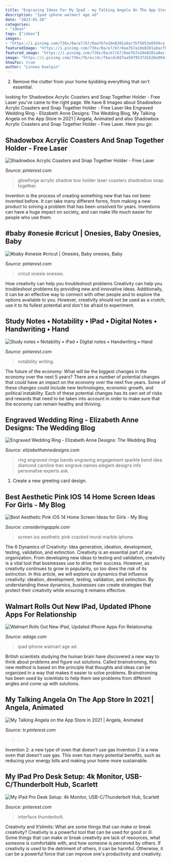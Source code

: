 ```yaml
---
title: "Engraving Ideas For My Ipad - ‎my Talking Angela On The App Store In 2021"
description: "Ipad iphone walmart age ad"
date: "2023-01-20"
categories:
- "ideas"
tags: ["ideas"]
images:
- "https://i.pinimg.com/736x/0a/e7/b7/0ae7b7a10e8201a8acfbf5053e0569ca.jpg"
featuredImage: "https://i.pinimg.com/736x/0a/e7/b7/0ae7b7a10e8201a8acfbf5053e0569ca.jpg"
featured_image: "https://i.pinimg.com/736x/0a/e7/b7/0ae7b7a10e8201a8acfbf5053e0569ca.jpg"
image: "https://i.pinimg.com/736x/fb/ec/dc/fbecdc0d7aa58f9537d1620e9941e5af--baby-onesie-cricut.jpg"
ShowToc: true
author: "Linnea Koelpin"
---
```



2. Remove the clutter from your home byidding everything that isn't essential.

	

		
looking for Shadowbox Acrylic Coasters and Snap Together Holder - Free Laser you've came to the right page. We have 8 Images about Shadowbox Acrylic Coasters and Snap Together Holder - Free Laser like Engraved Wedding Ring - Elizabeth Anne Designs: The Wedding Blog, ‎My Talking Angela on the App Store in 2021 | Angela, Animated and also Shadowbox Acrylic Coasters and Snap Together Holder - Free Laser. Here you go:
		
    
## Shadowbox Acrylic Coasters And Snap Together Holder - Free Laser

<img loading=lazy src="https://i.pinimg.com/736x/1b/3f/c7/1b3fc7c549b51276b15be33729432290.jpg" onerror="this.onerror=null;this.src='https://tse4.mm.bing.net/th?id=OIP.c78zF2V1BFfbfj1XKJKilQHaJ4&amp;pid=15.1';" alt="Shadowbox Acrylic Coasters and Snap Together Holder - Free Laser">

_Source: pinterest.com_

>glowforge acrylic shadow box holder laser coasters shadowbox snap together. 

	

Invention is the process of creating something new that has not been invented before. It can take many different forms, from making a new product to solving a problem that has been unsolved for years. Inventions can have a huge impact on society, and can make life much easier for people who use them.

    
## #baby #onesie #cricut | Onesies, Baby Onesies, Baby

<img loading=lazy src="https://i.pinimg.com/736x/fb/ec/dc/fbecdc0d7aa58f9537d1620e9941e5af--baby-onesie-cricut.jpg" onerror="this.onerror=null;this.src='https://tse3.mm.bing.net/th?id=OIP.suX6LQBhMoZmzrJ_2JLB9QHaJ3&amp;pid=15.1';" alt="#baby #onesie #cricut | Onesies, Baby onesies, Baby">

_Source: pinterest.com_

>cricut onesie onesies. 

	

How creativity can help you troubleshoot problems
Creativity can help you troubleshoot problems by providing new and innovative ideas. Additionally, it can be an effective way to connect with other people and to explore the options available to you. However, creativity should not be used as a crutch; use it to its fullest potential and don't be afraid to experiment.

    
## Study Notes • Notability • IPad • Digital Notes • Handwriting • Hand

<img loading=lazy src="https://i.pinimg.com/736x/f7/ec/7e/f7ec7e0fb6f696663e5bd0585bb653e1.jpg" onerror="this.onerror=null;this.src='https://tse2.mm.bing.net/th?id=OIP.dql0Ku9ORSg1pUDdI8JvUwHaJ5&amp;pid=15.1';" alt="Study notes • Notability • iPad • Digital notes • Handwriting • Hand">

_Source: pinterest.com_

>notability writing. 

	

The future of the economy: What will be the biggest changes in the economy over the next 5 years?
There are a number of potential changes that could have an impact on the economy over the next five years. Some of these changes could include new technologies, economic growth, and political instability. Each of these potential changes has its own set of risks and rewards that need to be taken into account in order to make sure that the economy can remain healthy and thriving.

    
## Engraved Wedding Ring - Elizabeth Anne Designs: The Wedding Blog

<img loading=lazy src="http://www.elizabethannedesigns.com/blog/wp-content/uploads/2013/12/Engraved-Wedding-Ring.jpg" onerror="this.onerror=null;this.src='https://tse3.mm.bing.net/th?id=OIP.2AmfFdNw8nBWNrDEM8TjqAHaLH&amp;pid=15.1';" alt="Engraved Wedding Ring - Elizabeth Anne Designs: The Wedding Blog">

_Source: elizabethannedesigns.com_

>ring engraved rings bands engraving engagement sparkle band idea diamond caroline tran engrave names elegant designs info personalise experts ask. 

	

1. Create a new greeting card design.

    
## Best Aesthetic Pink IOS 14 Home Screen Ideas For Girls - My Blog

<img loading=lazy src="https://consideringapple.com/wp-content/uploads/2020/10/Warm-rose-neutral-aesthetic-iPhone-home-screen-ideas-inspo-inspiration-app-covers-app-icons-ios-14-592x1024.jpg" onerror="this.onerror=null;this.src='https://tse4.mm.bing.net/th?id=OIP.K5ykTYIy-RFHPs027raaIgHaMz&amp;pid=15.1';" alt="Best Aesthetic Pink iOS 14 Home Screen Ideas for Girls - My Blog">

_Source: consideringapple.com_

>screen ios aesthetic pink cracked mural marble iphone. 

	

The 6 Dynamics of Creativity: Idea generation, ideation, development, testing, validation, and extinction.
Creativity is an essential part of any organization. From developing new ideas to testing and validation, creativity is a vital tool that businesses use to drive their success. However, as creativity continues to grow in popularity, so too does the risk of its extinction. In this article, we will explore six dynamics that influence creativity: ideation, development, testing, validation, and extinction. By understanding these dynamics, businesses can create strategies that protect their creativity while ensuring it remains effective.

    
## Walmart Rolls Out New IPad, Updated IPhone Apps For Relationship

<img loading=lazy src="https://s3-prod.adage.com/s3fs-public/styles/800x600/public/walmart-ipad-app.jpg" onerror="this.onerror=null;this.src='https://tse4.mm.bing.net/th?id=OIP.KhJMOEp6WzdEjZ8xjnO3WwHaFj&amp;pid=15.1';" alt="Walmart Rolls Out New iPad, Updated iPhone Apps For Relationship">

_Source: adage.com_

>ipad iphone walmart age ad. 

	

British scientists studying the human brain have discovered a new way to think about problems and figure out solutions. Called brainstroming, this new method is based on the principle that thoughts and ideas can be organized in a way that makes it easier to solve problems. Brainstroming has been used by scientists to help them see problems from different angles and come up with solutions.

    
## ‎My Talking Angela On The App Store In 2021 | Angela, Animated

<img loading=lazy src="https://i.pinimg.com/736x/0a/e7/b7/0ae7b7a10e8201a8acfbf5053e0569ca.jpg" onerror="this.onerror=null;this.src='https://tse1.mm.bing.net/th?id=OIP.E0m3N2UgoLMLi3TxsTb8ewHaQC&amp;pid=15.1';" alt="‎My Talking Angela on the App Store in 2021 | Angela, Animated">

_Source: tr.pinterest.com_

>. 

	

Invention 2: a new type of oven that doesn't use gas
Invention 2 is a new oven that doesn't use gas. This oven has many potential benefits, such as reducing your energy bills and making your home more sustainable.

    
## My IPad Pro Desk Setup: 4k Monitor, USB-C/Thunderbolt Hub, Scarlett

<img loading=lazy src="https://i.pinimg.com/736x/b5/39/97/b53997aecc93f6a711a916edee18429a.jpg" onerror="this.onerror=null;this.src='https://tse3.mm.bing.net/th?id=OIP.e67ru2KPf4lYThppgNHg4wHaEK&amp;pid=15.1';" alt="My iPad Pro Desk Setup: 4k Monitor, USB-C/Thunderbolt Hub, Scarlett">

_Source: pinterest.com_

>interface thunderbolt. 

	

Creativity and It’slimits: What are some things that can make or break creativity?
Creativity is a powerful tool that can be used for good or ill. Some things that can make or break creativity are lack of resources, what someone is comfortable with, and how someone is perceived by others. If creativity is used to the detriment of others, it can be harmful. Otherwise, it can be a powerful force that can improve one's productivity and creativity.

